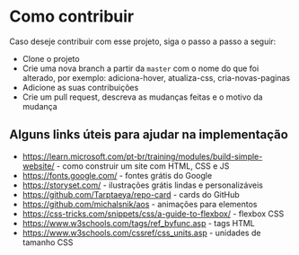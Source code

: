 # Como contribuir

Caso deseje contribuir com esse projeto, siga o passo a passo a seguir:
- Clone o projeto
- Crie uma nova branch a partir da `master` com o nome do que foi alterado, por exemplo: adiciona-hover, atualiza-css, cria-novas-paginas
- Adicione as suas contribuições
- Crie um pull request, descreva as mudanças feitas e o motivo da mudança

## Alguns links úteis para ajudar na implementação

- https://learn.microsoft.com/pt-br/training/modules/build-simple-website/ - como construir um site com HTML, CSS e JS
- https://fonts.google.com/ - fontes grátis do Google
- https://storyset.com/ - ilustrações grátis lindas e personalizáveis
- https://github.com/Tarptaeya/repo-card - cards do GitHub
- https://github.com/michalsnik/aos - animações para elementos
- https://css-tricks.com/snippets/css/a-guide-to-flexbox/ - flexbox CSS
- https://www.w3schools.com/tags/ref_byfunc.asp - tags HTML
- https://www.w3schools.com/cssref/css_units.asp - unidades de tamanho CSS

